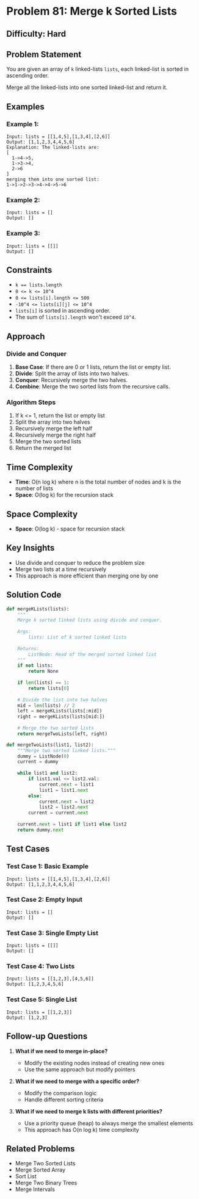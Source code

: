 # Problem 81: Merge k Sorted Lists

## Difficulty: Hard

## Problem Statement

You are given an array of `k` linked-lists `lists`, each linked-list is sorted in ascending order.

Merge all the linked-lists into one sorted linked-list and return it.

## Examples

### Example 1:
```
Input: lists = [[1,4,5],[1,3,4],[2,6]]
Output: [1,1,2,3,4,4,5,6]
Explanation: The linked-lists are:
[
  1->4->5,
  1->3->4,
  2->6
]
merging them into one sorted list:
1->1->2->3->4->4->5->6
```

### Example 2:
```
Input: lists = []
Output: []
```

### Example 3:
```
Input: lists = [[]]
Output: []
```

## Constraints

- `k == lists.length`
- `0 <= k <= 10^4`
- `0 <= lists[i].length <= 500`
- `-10^4 <= lists[i][j] <= 10^4`
- `lists[i]` is sorted in ascending order.
- The sum of `lists[i].length` won't exceed `10^4`.

## Approach

### Divide and Conquer

1. **Base Case**: If there are 0 or 1 lists, return the list or empty list.
2. **Divide**: Split the array of lists into two halves.
3. **Conquer**: Recursively merge the two halves.
4. **Combine**: Merge the two sorted lists from the recursive calls.

### Algorithm Steps

1. If k <= 1, return the list or empty list
2. Split the array into two halves
3. Recursively merge the left half
4. Recursively merge the right half
5. Merge the two sorted lists
6. Return the merged list

## Time Complexity

- **Time**: O(n log k) where n is the total number of nodes and k is the number of lists
- **Space**: O(log k) for the recursion stack

## Space Complexity

- **Space**: O(log k) - space for recursion stack

## Key Insights

- Use divide and conquer to reduce the problem size
- Merge two lists at a time recursively
- This approach is more efficient than merging one by one

## Solution Code

```python
def mergeKLists(lists):
    """
    Merge k sorted linked lists using divide and conquer.
    
    Args:
        lists: List of k sorted linked lists
        
    Returns:
        ListNode: Head of the merged sorted linked list
    """
    if not lists:
        return None
    
    if len(lists) == 1:
        return lists[0]
    
    # Divide the list into two halves
    mid = len(lists) // 2
    left = mergeKLists(lists[:mid])
    right = mergeKLists(lists[mid:])
    
    # Merge the two sorted lists
    return mergeTwoLists(left, right)

def mergeTwoLists(list1, list2):
    """Merge two sorted linked lists."""
    dummy = ListNode(0)
    current = dummy
    
    while list1 and list2:
        if list1.val <= list2.val:
            current.next = list1
            list1 = list1.next
        else:
            current.next = list2
            list2 = list2.next
        current = current.next
    
    current.next = list1 if list1 else list2
    return dummy.next
```

## Test Cases

### Test Case 1: Basic Example
```
Input: lists = [[1,4,5],[1,3,4],[2,6]]
Output: [1,1,2,3,4,4,5,6]
```

### Test Case 2: Empty Input
```
Input: lists = []
Output: []
```

### Test Case 3: Single Empty List
```
Input: lists = [[]]
Output: []
```

### Test Case 4: Two Lists
```
Input: lists = [[1,2,3],[4,5,6]]
Output: [1,2,3,4,5,6]
```

### Test Case 5: Single List
```
Input: lists = [[1,2,3]]
Output: [1,2,3]
```

## Follow-up Questions

1. **What if we need to merge in-place?**
   - Modify the existing nodes instead of creating new ones
   - Use the same approach but modify pointers

2. **What if we need to merge with a specific order?**
   - Modify the comparison logic
   - Handle different sorting criteria

3. **What if we need to merge k lists with different priorities?**
   - Use a priority queue (heap) to always merge the smallest elements
   - This approach has O(n log k) time complexity

## Related Problems

- Merge Two Sorted Lists
- Merge Sorted Array
- Sort List
- Merge Two Binary Trees
- Merge Intervals
